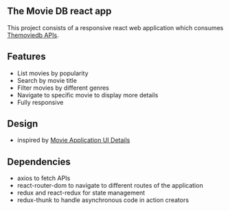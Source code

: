 ## The Movie DB react app

This project consists of a responsive react web application which consumes [Themoviedb APIs](https://www.themoviedb.org/documentation/api).

## Features

- List movies by popularity
- Search by movie title
- Filter movies by different genres
- Navigate to specific movie to display more details
- Fully responsive

## Design

- inspired by [Movie Application UI Details](https://dribbble.com/shots/2786747-Movie-Application-UI-Details)

## Dependencies

- axios to fetch APIs
- react-router-dom to navigate to different routes of the application
- redux and react-redux for state management
- redux-thunk to handle asynchronous code in action creators
